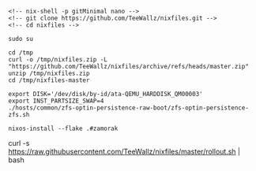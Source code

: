 
```
<!-- nix-shell -p gitMinimal nano -->
<!-- git clone https://github.com/TeeWallz/nixfiles.git -->
<!-- cd nixfiles -->

sudo su

cd /tmp
curl -o /tmp/nixfiles.zip -L "https://github.com/TeeWallz/nixfiles/archive/refs/heads/master.zip"
unzip /tmp/nixfiles.zip
cd /tmp/nixfiles-master

export DISK='/dev/disk/by-id/ata-QEMU_HARDDISK_QM00003'
export INST_PARTSIZE_SWAP=4
./hosts/common/zfs-optin-persistence-raw-boot/zfs-optin-persistence-zfs.sh

nixos-install --flake .#zamorak

```

curl -s https://raw.githubusercontent.com/TeeWallz/nixfiles/master/rollout.sh | bash

